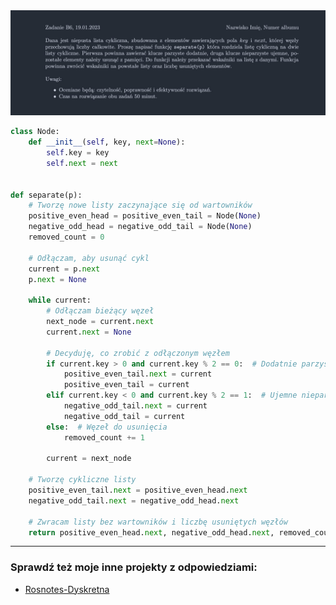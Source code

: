 <picture>
  <source srcset="../../../srt/zbior_zadan/2022_B6.png" media="(prefers-color-scheme: light)">
  <source srcset="../../../srt/zbior_zadan/black_2022_B6.png" media="(prefers-color-scheme: dark)">
  <img src="../../../srt/zbior_zadan/black_2022_B6.png" alt="zadanie 2022_B6">
</picture>

```python
class Node:
    def __init__(self, key, next=None):
        self.key = key
        self.next = next


def separate(p):
    # Tworzę nowe listy zaczynające się od wartowników
    positive_even_head = positive_even_tail = Node(None)
    negative_odd_head = negative_odd_tail = Node(None)
    removed_count = 0

    # Odłączam, aby usunąć cykl
    current = p.next
    p.next = None

    while current:
        # Odłączam bieżący węzeł
        next_node = current.next
        current.next = None

        # Decyduję, co zrobić z odłączonym węzłem
        if current.key > 0 and current.key % 2 == 0:  # Dodatnie parzyste
            positive_even_tail.next = current
            positive_even_tail = current
        elif current.key < 0 and current.key % 2 == 1:  # Ujemne nieparzyste
            negative_odd_tail.next = current
            negative_odd_tail = current
        else:  # Węzeł do usunięcia
            removed_count += 1

        current = next_node

    # Tworzę cykliczne listy
    positive_even_tail.next = positive_even_head.next
    negative_odd_tail.next = negative_odd_head.next

    # Zwracam listy bez wartowników i liczbę usuniętych węzłów
    return positive_even_head.next, negative_odd_head.next, removed_count
```


---
### Sprawdź też moje inne projekty z odpowiedziami:
- [Rosnotes-Dyskretna](https://github.com/kamilGie/Rosnotes-Dyskretna)
